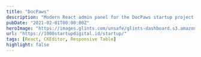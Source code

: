 ```yaml
---
title: "DocPaws"
description: "Modern React admin panel for the DocPaws startup project assembled by 1000startupdigital.id to prop up startups in Indonesia"
pubDate: "2021-02-01T00:00:00Z"
heroImage: "https://images.glints.com/unsafe/glints-dashboard.s3.amazonaws.com/company-logo/6f120c4ce02ae1f11be876f2d0286089.jpg"
url: "https://1000startupdigital.id/startup/"
tags: [React, CKEditor, Responsive Table]
highlight: false
---
```

